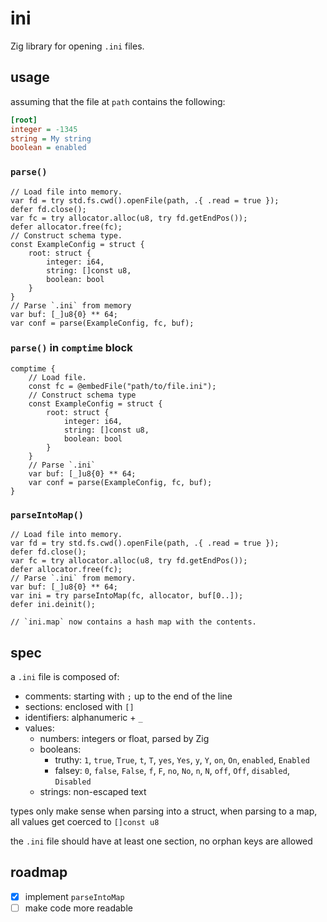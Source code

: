 # ini
Zig library for opening `.ini` files.

## usage
assuming that the file at `path` contains the following:
```ini
[root]
integer = -1345
string = My string
boolean = enabled
```

### `parse()`
```zig
// Load file into memory.
var fd = try std.fs.cwd().openFile(path, .{ .read = true });
defer fd.close();
var fc = try allocator.alloc(u8, try fd.getEndPos());
defer allocator.free(fc);
// Construct schema type.
const ExampleConfig = struct {
    root: struct {
        integer: i64,
        string: []const u8,
        boolean: bool
    }
}
// Parse `.ini` from memory
var buf: [_]u8{0} ** 64;
var conf = parse(ExampleConfig, fc, buf);
```

### `parse()` in `comptime` block
```zig
comptime {
    // Load file.
    const fc = @embedFile("path/to/file.ini");
    // Construct schema type
    const ExampleConfig = struct {
        root: struct {
            integer: i64,
            string: []const u8,
            boolean: bool
        }
    }
    // Parse `.ini`
    var buf: [_]u8{0} ** 64;
    var conf = parse(ExampleConfig, fc, buf);
}
```

### `parseIntoMap()`
```zig
// Load file into memory.
var fd = try std.fs.cwd().openFile(path, .{ .read = true });
defer fd.close();
var fc = try allocator.alloc(u8, try fd.getEndPos());
defer allocator.free(fc);
// Parse `.ini` from memory.
var buf: [_]u8{0} ** 64;
var ini = try parseIntoMap(fc, allocator, buf[0..]);
defer ini.deinit();

// `ini.map` now contains a hash map with the contents.
```

## spec
a `.ini` file is composed of:
- comments: starting with `;` up to the end of the line
- sections: enclosed with `[]`
- identifiers: alphanumeric + `_`
- values:
  - numbers: integers or float, parsed by Zig
  - booleans:
    - truthy: `1`, `true`, `True`, `t`, `T`, `yes`, `Yes`, `y`, `Y`, `on`, `On`, `enabled`, `Enabled`
    - falsey: `0`, `false`, `False`, `f`, `F`, `no`, `No`, `n`, `N`, `off`, `Off`, `disabled`, `Disabled`
  - strings: non-escaped text

types only make sense when parsing into a struct, when parsing to a map,
all values get coerced to `[]const u8`

the `.ini` file should have at least one section, no
orphan keys are allowed

## roadmap
- [x] implement `parseIntoMap`
- [ ] make code more readable

